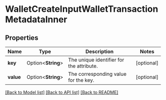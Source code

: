 # WalletCreateInputWalletTransactionMetadataInner

## Properties

Name | Type | Description | Notes
------------ | ------------- | ------------- | -------------
**key** | Option<**String**> | The unique identifier for the attribute. | [optional]
**value** | Option<**String**> | The corresponding value for the key. | [optional]

[[Back to Model list]](../README.md#documentation-for-models) [[Back to API list]](../README.md#documentation-for-api-endpoints) [[Back to README]](../README.md)


